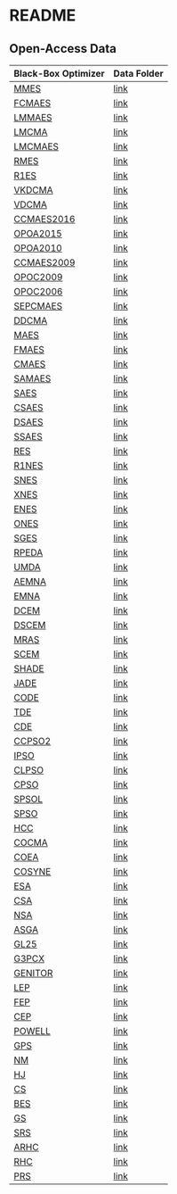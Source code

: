 # README

## Open-Access Data

| Black-Box Optimizer | Data Folder |
| ------------------- | ----------- |
| [MMES](https://github.com/Evolutionary-Intelligence/pypop/blob/main/pypop7/optimizers/es/mmes.py) | [link](https://github.com/Evolutionary-Intelligence/pypop/tree/main/docs/pypop7_benchmarks_lso/single-core/MMES) |
| [FCMAES](https://github.com/Evolutionary-Intelligence/pypop/blob/main/pypop7/optimizers/es/fcmaes.py) | [link](https://github.com/Evolutionary-Intelligence/pypop/tree/main/docs/pypop7_benchmarks_lso/single-core/FCMAES) |
| [LMMAES](https://github.com/Evolutionary-Intelligence/pypop/blob/main/pypop7/optimizers/es/lmmaes.py) | [link](https://github.com/Evolutionary-Intelligence/pypop/tree/main/docs/pypop7_benchmarks_lso/single-core/LMMAES) |
| [LMCMA](https://github.com/Evolutionary-Intelligence/pypop/blob/main/pypop7/optimizers/es/lmcma.py) | [link](https://github.com/Evolutionary-Intelligence/pypop/tree/main/docs/pypop7_benchmarks_lso/single-core/LMCMA) |
| [LMCMAES](https://github.com/Evolutionary-Intelligence/pypop/blob/main/pypop7/optimizers/es/lmcmaes.py) | [link](https://github.com/Evolutionary-Intelligence/pypop/tree/main/docs/pypop7_benchmarks_lso/single-core/LMCMAES) |
| [RMES](https://github.com/Evolutionary-Intelligence/pypop/blob/main/pypop7/optimizers/es/rmes.py) | [link](https://github.com/Evolutionary-Intelligence/pypop/tree/main/docs/pypop7_benchmarks_lso/single-core/RMES) |
| [R1ES](https://github.com/Evolutionary-Intelligence/pypop/blob/main/pypop7/optimizers/es/r1es.py) | [link](https://github.com/Evolutionary-Intelligence/pypop/tree/main/docs/pypop7_benchmarks_lso/single-core/R1ES) |
| [VKDCMA](https://github.com/Evolutionary-Intelligence/pypop/blob/main/pypop7/optimizers/es/vkdcma.py) | [link](https://github.com/Evolutionary-Intelligence/pypop/tree/main/docs/pypop7_benchmarks_lso/single-core/VKDCMA) |
| [VDCMA](https://github.com/Evolutionary-Intelligence/pypop/blob/main/pypop7/optimizers/es/vdcma.py) | [link](https://github.com/Evolutionary-Intelligence/pypop/tree/main/docs/pypop7_benchmarks_lso/single-core/VDCMA) |
| [CCMAES2016](https://github.com/Evolutionary-Intelligence/pypop/blob/main/pypop7/optimizers/es/ccmaes2016.py) | [link](https://github.com/Evolutionary-Intelligence/pypop/tree/main/docs/pypop7_benchmarks_lso/single-core/CCMAES2016) |
| [OPOA2015](https://github.com/Evolutionary-Intelligence/pypop/blob/main/pypop7/optimizers/es/opoa2015.py) | [link](https://github.com/Evolutionary-Intelligence/pypop/tree/main/docs/pypop7_benchmarks_lso/single-core/OPOA2015) |
| [OPOA2010](https://github.com/Evolutionary-Intelligence/pypop/blob/main/pypop7/optimizers/es/opoa2010.py) | [link](https://github.com/Evolutionary-Intelligence/pypop/tree/main/docs/pypop7_benchmarks_lso/single-core/OPOA2010) |
| [CCMAES2009](https://github.com/Evolutionary-Intelligence/pypop/blob/main/pypop7/optimizers/es/ccmaes2009.py ) | [link](https://github.com/Evolutionary-Intelligence/pypop/tree/main/docs/pypop7_benchmarks_lso/single-core/CCMAES2009) |
| [OPOC2009](https://github.com/Evolutionary-Intelligence/pypop/blob/main/pypop7/optimizers/es/opoc2009.py) | [link](https://github.com/Evolutionary-Intelligence/pypop/tree/main/docs/pypop7_benchmarks_lso/single-core/OPOC2009) |
| [OPOC2006](https://github.com/Evolutionary-Intelligence/pypop/blob/main/pypop7/optimizers/es/opoc2006.py) | [link](https://github.com/Evolutionary-Intelligence/pypop/tree/main/docs/pypop7_benchmarks_lso/single-core/OPOC2006) |
| [SEPCMAES](https://github.com/Evolutionary-Intelligence/pypop/blob/main/pypop7/optimizers/es/sepcmaes.py) | [link](https://github.com/Evolutionary-Intelligence/pypop/tree/main/docs/pypop7_benchmarks_lso/single-core/SEPCMAES) |
| [DDCMA](https://github.com/Evolutionary-Intelligence/pypop/blob/main/pypop7/optimizers/es/ddcma.py) | [link](https://github.com/Evolutionary-Intelligence/pypop/tree/main/docs/pypop7_benchmarks_lso/single-core/DDCMA) |
| [MAES](https://github.com/Evolutionary-Intelligence/pypop/blob/main/pypop7/optimizers/es/maes.py) | [link](https://github.com/Evolutionary-Intelligence/pypop/tree/main/docs/pypop7_benchmarks_lso/single-core/MAES) |
| [FMAES](https://github.com/Evolutionary-Intelligence/pypop/blob/main/pypop7/optimizers/es/fmaes.py) | [link](https://github.com/Evolutionary-Intelligence/pypop/tree/main/docs/pypop7_benchmarks_lso/single-core/FMAES) |
| [CMAES](https://github.com/Evolutionary-Intelligence/pypop/blob/main/pypop7/optimizers/es/cmaes.py) | [link](https://github.com/Evolutionary-Intelligence/pypop/tree/main/docs/pypop7_benchmarks_lso/single-core/CMAES) |
| [SAMAES](https://github.com/Evolutionary-Intelligence/pypop/blob/main/pypop7/optimizers/es/samaes.py) | [link](https://github.com/Evolutionary-Intelligence/pypop/tree/main/docs/pypop7_benchmarks_lso/single-core/SAMAES) |
| [SAES](https://github.com/Evolutionary-Intelligence/pypop/blob/main/pypop7/optimizers/es/saes.py) | [link](https://github.com/Evolutionary-Intelligence/pypop/tree/main/docs/pypop7_benchmarks_lso/single-core/SAES) |
| [CSAES](https://github.com/Evolutionary-Intelligence/pypop/blob/main/pypop7/optimizers/es/csaes.py) | [link](https://github.com/Evolutionary-Intelligence/pypop/tree/main/docs/pypop7_benchmarks_lso/single-core/CSAES) |
| [DSAES](https://github.com/Evolutionary-Intelligence/pypop/blob/main/pypop7/optimizers/es/dsaes.py) | [link](https://github.com/Evolutionary-Intelligence/pypop/tree/main/docs/pypop7_benchmarks_lso/single-core/DSAES) |
| [SSAES](https://github.com/Evolutionary-Intelligence/pypop/blob/main/pypop7/optimizers/es/ssaes.py) | [link](https://github.com/Evolutionary-Intelligence/pypop/tree/main/docs/pypop7_benchmarks_lso/single-core/SSAES) |
| [RES](https://github.com/Evolutionary-Intelligence/pypop/blob/main/pypop7/optimizers/es/res.py) | [link](https://github.com/Evolutionary-Intelligence/pypop/tree/main/docs/pypop7_benchmarks_lso/single-core/RES) |
| [R1NES](https://github.com/Evolutionary-Intelligence/pypop/blob/main/pypop7/optimizers/nes/r1nes.py) | [link](https://github.com/Evolutionary-Intelligence/pypop/tree/main/docs/pypop7_benchmarks_lso/single-core/R1NES) |
| [SNES](https://github.com/Evolutionary-Intelligence/pypop/blob/main/pypop7/optimizers/nes/snes.py) | [link](https://github.com/Evolutionary-Intelligence/pypop/tree/main/docs/pypop7_benchmarks_lso/single-core/SNES) |
| [XNES](https://github.com/Evolutionary-Intelligence/pypop/blob/main/pypop7/optimizers/nes/xnes.py) | [link](https://github.com/Evolutionary-Intelligence/pypop/tree/main/docs/pypop7_benchmarks_lso/single-core/XNES) |
| [ENES](https://github.com/Evolutionary-Intelligence/pypop/blob/main/pypop7/optimizers/nes/enes.py) | [link](https://github.com/Evolutionary-Intelligence/pypop/tree/main/docs/pypop7_benchmarks_lso/single-core/ENES) |
| [ONES](https://github.com/Evolutionary-Intelligence/pypop/blob/main/pypop7/optimizers/nes/ones.py) | [link](https://github.com/Evolutionary-Intelligence/pypop/tree/main/docs/pypop7_benchmarks_lso/single-core/ONES) |
| [SGES](https://github.com/Evolutionary-Intelligence/pypop/blob/main/pypop7/optimizers/nes/sges.py) | [link](https://github.com/Evolutionary-Intelligence/pypop/tree/main/docs/pypop7_benchmarks_lso/single-core/SGES) |
| [RPEDA](https://github.com/Evolutionary-Intelligence/pypop/blob/main/pypop7/optimizers/eda/rpeda.py) | [link](https://github.com/Evolutionary-Intelligence/pypop/tree/main/docs/pypop7_benchmarks_lso/single-core/RPEDA) |
| [UMDA](https://github.com/Evolutionary-Intelligence/pypop/blob/main/pypop7/optimizers/eda/umda.py) | [link](https://github.com/Evolutionary-Intelligence/pypop/tree/main/docs/pypop7_benchmarks_lso/single-core/UMDA) |
| [AEMNA](https://github.com/Evolutionary-Intelligence/pypop/blob/main/pypop7/optimizers/eda/aemna.py) | [link](https://github.com/Evolutionary-Intelligence/pypop/tree/main/docs/pypop7_benchmarks_lso/single-core/AEMNA) |
| [EMNA](https://github.com/Evolutionary-Intelligence/pypop/blob/main/pypop7/optimizers/eda/emna.py) | [link](https://github.com/Evolutionary-Intelligence/pypop/tree/main/docs/pypop7_benchmarks_lso/single-core/EMNA) |
| [DCEM](https://github.com/Evolutionary-Intelligence/pypop/blob/main/pypop7/optimizers/cem/dcem.py) | [link](https://github.com/Evolutionary-Intelligence/pypop/tree/main/docs/pypop7_benchmarks_lso/single-core/DCEM) |
| [DSCEM](https://github.com/Evolutionary-Intelligence/pypop/blob/main/pypop7/optimizers/cem/dscem.py) | [link](https://github.com/Evolutionary-Intelligence/pypop/tree/main/docs/pypop7_benchmarks_lso/single-core/DSCEM) |
| [MRAS](https://github.com/Evolutionary-Intelligence/pypop/blob/main/pypop7/optimizers/cem/mras.py) | [link](https://github.com/Evolutionary-Intelligence/pypop/tree/main/docs/pypop7_benchmarks_lso/single-core/MRAS) |
| [SCEM](https://github.com/Evolutionary-Intelligence/pypop/blob/main/pypop7/optimizers/cem/scem.py) | [link](https://github.com/Evolutionary-Intelligence/pypop/tree/main/docs/pypop7_benchmarks_lso/single-core/SCEM) |
| [SHADE](https://github.com/Evolutionary-Intelligence/pypop/blob/main/pypop7/optimizers/de/shade.py) | [link](https://github.com/Evolutionary-Intelligence/pypop/tree/main/docs/pypop7_benchmarks_lso/single-core/SHADE) |
| [JADE](https://github.com/Evolutionary-Intelligence/pypop/blob/main/pypop7/optimizers/de/jade.py) | [link](https://github.com/Evolutionary-Intelligence/pypop/tree/main/docs/pypop7_benchmarks_lso/single-core/JADE) |
| [CODE](https://github.com/Evolutionary-Intelligence/pypop/blob/main/pypop7/optimizers/de/code.py) | [link](https://github.com/Evolutionary-Intelligence/pypop/tree/main/docs/pypop7_benchmarks_lso/single-core/CODE) |
| [TDE](https://github.com/Evolutionary-Intelligence/pypop/blob/main/pypop7/optimizers/de/tde.py) | [link](https://github.com/Evolutionary-Intelligence/pypop/tree/main/docs/pypop7_benchmarks_lso/single-core/TDE) |
| [CDE](https://github.com/Evolutionary-Intelligence/pypop/blob/main/pypop7/optimizers/de/cde.py) | [link](https://github.com/Evolutionary-Intelligence/pypop/tree/main/docs/pypop7_benchmarks_lso/single-core/CDE) |
| [CCPSO2](https://github.com/Evolutionary-Intelligence/pypop/blob/main/pypop7/optimizers/pso/ccpso2.py) | [link](https://github.com/Evolutionary-Intelligence/pypop/tree/main/docs/pypop7_benchmarks_lso/single-core/CCPSO2) |
| [IPSO](https://github.com/Evolutionary-Intelligence/pypop/blob/main/pypop7/optimizers/pso/ipso.py) | [link](https://github.com/Evolutionary-Intelligence/pypop/tree/main/docs/pypop7_benchmarks_lso/single-core/IPSO) |
| [CLPSO](https://github.com/Evolutionary-Intelligence/pypop/blob/main/pypop7/optimizers/pso/clpso.py) | [link](https://github.com/Evolutionary-Intelligence/pypop/tree/main/docs/pypop7_benchmarks_lso/single-core/CLPSO) |
| [CPSO](https://github.com/Evolutionary-Intelligence/pypop/blob/main/pypop7/optimizers/pso/cpso.py) | [link](https://github.com/Evolutionary-Intelligence/pypop/tree/main/docs/pypop7_benchmarks_lso/single-core/CPSO) |
| [SPSOL](https://github.com/Evolutionary-Intelligence/pypop/blob/main/pypop7/optimizers/pso/spsol.py) | [link](https://github.com/Evolutionary-Intelligence/pypop/tree/main/docs/pypop7_benchmarks_lso/single-core/SPSOL) |
| [SPSO](https://github.com/Evolutionary-Intelligence/pypop/blob/main/pypop7/optimizers/pso/spso.py) | [link](https://github.com/Evolutionary-Intelligence/pypop/tree/main/docs/pypop7_benchmarks_lso/single-core/SPSO) |
| [HCC](https://github.com/Evolutionary-Intelligence/pypop/blob/main/pypop7/optimizers/cc/hcc.py) | [link](https://github.com/Evolutionary-Intelligence/pypop/tree/main/docs/pypop7_benchmarks_lso/single-core/HCC) |
| [COCMA](https://github.com/Evolutionary-Intelligence/pypop/blob/main/pypop7/optimizers/cc/cocma.py) | [link](https://github.com/Evolutionary-Intelligence/pypop/tree/main/docs/pypop7_benchmarks_lso/single-core/COCMA) |
| [COEA](https://github.com/Evolutionary-Intelligence/pypop/blob/main/pypop7/optimizers/cc/coea.py) | [link](https://github.com/Evolutionary-Intelligence/pypop/tree/main/docs/pypop7_benchmarks_lso/single-core/COEA) |
| [COSYNE](https://github.com/Evolutionary-Intelligence/pypop/blob/main/pypop7/optimizers/cc/cosyne.py) | [link](https://github.com/Evolutionary-Intelligence/pypop/tree/main/docs/pypop7_benchmarks_lso/single-core/COSYNE) |
| [ESA](https://github.com/Evolutionary-Intelligence/pypop/blob/main/pypop7/optimizers/sa/esa.py) | [link](https://github.com/Evolutionary-Intelligence/pypop/tree/main/docs/pypop7_benchmarks_lso/single-core/ESA) |
| [CSA](https://github.com/Evolutionary-Intelligence/pypop/blob/main/pypop7/optimizers/sa/csa.py) | [link](https://github.com/Evolutionary-Intelligence/pypop/tree/main/docs/pypop7_benchmarks_lso/single-core/CSA) |
| [NSA](https://github.com/Evolutionary-Intelligence/pypop/blob/main/pypop7/optimizers/sa/nsa.py) | [link](https://github.com/Evolutionary-Intelligence/pypop/tree/main/docs/pypop7_benchmarks_lso/single-core/NSA) |
| [ASGA](https://github.com/Evolutionary-Intelligence/pypop/blob/main/pypop7/optimizers/ga/asga.py) | [link]() |
| [GL25](https://github.com/Evolutionary-Intelligence/pypop/tree/main/docs/pypop7_benchmarks_lso/single-core/GL25) | [link](https://github.com/Evolutionary-Intelligence/pypop/tree/main/docs/pypop7_benchmarks_lso/single-core/GL25) |
| [G3PCX](https://github.com/Evolutionary-Intelligence/pypop/tree/main/docs/pypop7_benchmarks_lso/single-core/G3PCX) | [link](https://github.com/Evolutionary-Intelligence/pypop/tree/main/docs/pypop7_benchmarks_lso/single-core/G3PCX) |
| [GENITOR](https://github.com/Evolutionary-Intelligence/pypop/blob/main/pypop7/optimizers/ga/genitor.py) | [link](https://github.com/Evolutionary-Intelligence/pypop/tree/main/docs/pypop7_benchmarks_lso/single-core/GENITOR) |
| [LEP](https://github.com/Evolutionary-Intelligence/pypop/blob/main/pypop7/optimizers/ep/lep.py) | [link](https://github.com/Evolutionary-Intelligence/pypop/tree/main/docs/pypop7_benchmarks_lso/single-core/LEP) |
| [FEP](https://github.com/Evolutionary-Intelligence/pypop/blob/main/pypop7/optimizers/ep/fep.py) | [link](https://github.com/Evolutionary-Intelligence/pypop/tree/main/docs/pypop7_benchmarks_lso/single-core/FEP) |
| [CEP](https://github.com/Evolutionary-Intelligence/pypop/blob/main/pypop7/optimizers/ep/cep.py) | [link](https://github.com/Evolutionary-Intelligence/pypop/tree/main/docs/pypop7_benchmarks_lso/single-core/CEP) |
| [POWELL](https://github.com/Evolutionary-Intelligence/pypop/blob/main/pypop7/optimizers/ds/powell.py) | [link]() |
| [GPS](https://github.com/Evolutionary-Intelligence/pypop/blob/main/pypop7/optimizers/ds/gps.py) | [link]() |
| [NM](https://github.com/Evolutionary-Intelligence/pypop/blob/main/pypop7/optimizers/ds/nm.py) | [link]() |
| [HJ](https://github.com/Evolutionary-Intelligence/pypop/blob/main/pypop7/optimizers/ds/hj.py) | [link]() |
| [CS](https://github.com/Evolutionary-Intelligence/pypop/blob/main/pypop7/optimizers/ds/cs.py) | [link]() |
| [BES](https://github.com/Evolutionary-Intelligence/pypop/blob/main/pypop7/optimizers/rs/bes.py) | [link](https://github.com/Evolutionary-Intelligence/pypop/tree/main/docs/pypop7_benchmarks_lso/single-core/BES) |
| [GS](https://github.com/Evolutionary-Intelligence/pypop/blob/main/pypop7/optimizers/rs/gs.py) | [link](https://github.com/Evolutionary-Intelligence/pypop/tree/main/docs/pypop7_benchmarks_lso/single-core/GS) |
| [SRS](https://github.com/Evolutionary-Intelligence/pypop/blob/main/pypop7/optimizers/rs/srs.py) | [link](https://github.com/Evolutionary-Intelligence/pypop/tree/main/docs/pypop7_benchmarks_lso/single-core/SRS) |
| [ARHC](https://github.com/Evolutionary-Intelligence/pypop/blob/main/pypop7/optimizers/rs/arhc.py) | [link](https://github.com/Evolutionary-Intelligence/pypop/tree/main/docs/pypop7_benchmarks_lso/single-core/ARHC) |
| [RHC](https://github.com/Evolutionary-Intelligence/pypop/blob/main/pypop7/optimizers/rs/rhc.py) | [link](https://github.com/Evolutionary-Intelligence/pypop/tree/main/docs/pypop7_benchmarks_lso/single-core/RHC) |
| [PRS](https://github.com/Evolutionary-Intelligence/pypop/blob/main/pypop7/optimizers/rs/prs.py) | [link](https://github.com/Evolutionary-Intelligence/pypop/tree/main/docs/pypop7_benchmarks_lso/single-core/PRS) |
